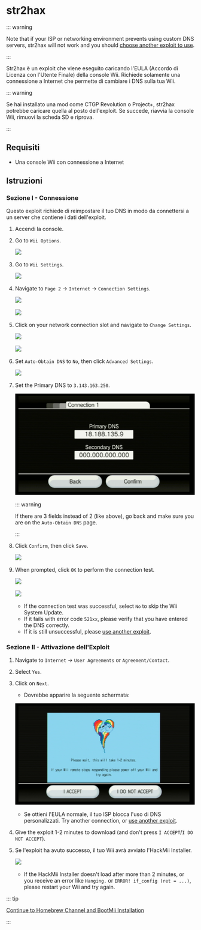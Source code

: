 # str2hax

::: warning

Note that if your ISP or networking environment prevents using custom DNS servers, str2hax will not work and you should [choose another exploit to use](get-started).

:::

Str2hax è un exploit che viene eseguito caricando l'EULA (Accordo di Licenza con l'Utente Finale) della console Wii. Richiede solamente una connessione a Internet che permette di cambiare i DNS sulla tua Wii.

::: warning

Se hai installato una mod come CTGP Revolution o Project+, str2hax potrebbe caricare quella al posto dell'exploit. Se succede, riavvia la console Wii, rimuovi la scheda SD e riprova.

:::

## Requisiti

- Una console Wii con connessione a Internet

## Istruzioni

### Sezione I - Connessione

Questo exploit richiede di reimpostare il tuo DNS in modo da connettersi a un server che contiene i dati dell'exploit.

1. Accendi la console.

2. Go to `Wii Options`.

   ![](/images/riiconnect24/Internet_1.png)

3. Go to `Wii Settings`.

   ![](/images/riiconnect24/Internet_2.png)

4. Navigate to `Page 2` -> `Internet` -> `Connection Settings`.

   ![](/images/riiconnect24/Internet_3.png)

   ![](/images/riiconnect24/Internet_4.png)

5. Click on your network connection slot and navigate to `Change Settings`.

   ![](/images/riiconnect24/Internet_5.png)

   ![](/images/riiconnect24/Internet_6.png)

6. Set `Auto-Obtain DNS` to `No`, then click `Advanced Settings`.

   ![](/images/riiconnect24/Internet_7.png)

7. Set the Primary DNS to `3.143.163.250`.

   ![](/images/exploits/str2hax/dns.png)

   ::: warning

   If there are 3 fields instead of 2 (like above), go back and make sure you are on the `Auto-Obtain DNS` page.

   :::

8. Click `Confirm`, then click `Save`.

   ![](/images/riiconnect24/Internet_10.png)

9. When prompted, click `OK` to perform the connection test.

   ![](/images/riiconnect24/Internet_11.png)

   ![](/images/riiconnect24/Internet_12.png)

   - If the connection test was successful, select `No` to skip the Wii System Update.
   - If it fails with error code `521xx`, please verify that you have entered the DNS correctly.
   - If it is still unsuccessful, please [use another exploit](get-started).

### Sezione II - Attivazione dell'Exploit

1. Navigate to `Internet` -> `User Agreements` or `Agreement/Contact`.

2. Select `Yes`.

3. Click on `Next`.

   - Dovrebbe apparire la seguente schermata:

   ![](/images/exploits/str2hax/EULA.png)

   - Se ottieni l'EULA normale, il tuo ISP blocca l'uso di DNS personalizzati. Try another connection, or [use another exploit](get-started).

4. Give the exploit 1-2 minutes to download (and don't press `I ACCEPT`/`I DO NOT ACCEPT`).

5. Se l'exploit ha avuto successo, il tuo Wii avrà avviato l'HackMii Installer.

   ![](/images/hackmii/scam.png)

   - If the HackMii Installer doesn't load after more than 2 minutes, or you receive an error like `Hanging.` or `ERROR! if_config (ret = ...)`, please restart your Wii and try again.

::: tip

[Continue to Homebrew Channel and BootMii Installation](hbc)

:::
